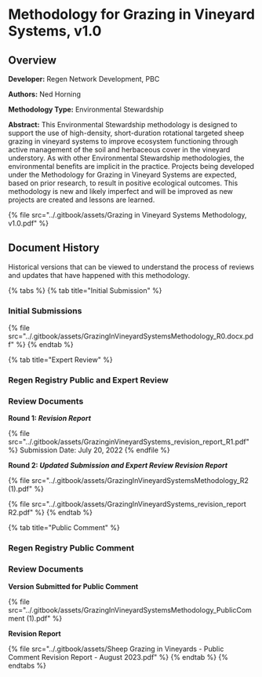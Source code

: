 # Methodology for Grazing in Vineyard Systems, v1.0

## Overview

**Developer:** Regen Network Development, PBC

**Authors:** Ned Horning

**Methodology Type:** Environmental Stewardship

**Abstract:** This Environmental Stewardship methodology is designed to support the use of high-density, short-duration rotational targeted sheep grazing in vineyard systems to improve ecosystem functioning through active management of the soil and herbaceous cover in the vineyard understory. As with other Environmental Stewardship methodologies, the environmental benefits are implicit in the practice. Projects being developed under the Methodology for Grazing in Vineyard Systems are expected, based on prior research, to result in positive ecological outcomes. This methodology is new and likely imperfect and will be improved as new projects are created and lessons are learned.

{% file src="../.gitbook/assets/Grazing in Vineyard Systems Methodology, v1.0.pdf" %}

## Document History

Historical versions that can be viewed to understand the process of reviews and updates that have happened with this methodology.

{% tabs %}
{% tab title="Initial Submission" %}
### Initial Submissions

{% file src="../.gitbook/assets/GrazingInVineyardSystemsMethodology_R0.docx.pdf" %}
{% endtab %}

{% tab title="Expert Review" %}
### Regen Registry Public and Expert Review

### Review Documents

**Round 1:&#x20;**_**Revision Report**_

{% file src="../.gitbook/assets/GrazinginVineyardSystems_revision_report_R1.pdf" %}
Submission Date: July 20, 2022
{% endfile %}

**Round 2:&#x20;**_**Updated Submission and Expert Review Revision Report**_

{% file src="../.gitbook/assets/GrazingInVineyardSystemsMethodology_R2 (1).pdf" %}

{% file src="../.gitbook/assets/GrazingInVineyardSystems_revision_report R2.pdf" %}
{% endtab %}

{% tab title="Public Comment" %}
### Regen Registry Public Comment

### Review Documents

**Version Submitted for Public Comment**

{% file src="../.gitbook/assets/GrazingInVineyardSystemsMethodology_PublicComment (1).pdf" %}

**Revision Report**

{% file src="../.gitbook/assets/Sheep Grazing in Vineyards - Public Comment Revision Report - August 2023.pdf" %}
{% endtab %}
{% endtabs %}

